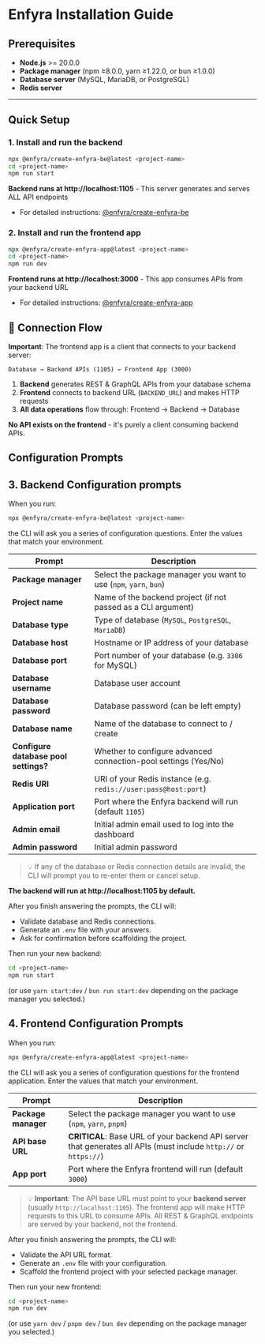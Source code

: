 # Enfyra Installation Guide

## Prerequisites

- **Node.js** >= 20.0.0
- **Package manager** (npm ≥8.0.0, yarn ≥1.22.0, or bun ≥1.0.0)
- **Database server** (MySQL, MariaDB, or PostgreSQL)
- **Redis server**

---

## Quick Setup

### 1. Install and run the backend

```bash
npx @enfyra/create-enfyra-be@latest <project-name>
cd <project-name>
npm run start
```
**Backend runs at http://localhost:1105** - This server generates and serves ALL API endpoints

- For detailed instructions: [@enfyra/create-enfyra-be](https://www.npmjs.com/package/@enfyra/create-enfyra-be)

### 2. Install and run the frontend app
```bash
npx @enfyra/create-enfyra-app@latest <project-name>
cd <project-name>
npm run dev
```
**Frontend runs at http://localhost:3000** - This app consumes APIs from your backend URL

- For detailed instructions: [@enfyra/create-enfyra-app](https://www.npmjs.com/package/@enfyra/create-enfyra-app)

## 🔄 Connection Flow

**Important**: The frontend app is a client that connects to your backend server:

```
Database → Backend APIs (1105) ← Frontend App (3000)
```

1. **Backend** generates REST & GraphQL APIs from your database schema
2. **Frontend** connects to backend URL (`BACKEND_URL`) and makes HTTP requests
3. **All data operations** flow through: Frontend → Backend → Database

**No API exists on the frontend** - it's purely a client consuming backend APIs.

## Configuration Prompts

## 3. Backend Configuration prompts

When you run:

```bash
npx @enfyra/create-enfyra-be@latest <project-name>
```

the CLI will ask you a series of configuration questions. Enter the values that match your environment.

| Prompt                                | Description                                                         |
| ------------------------------------- | ------------------------------------------------------------------- |
| **Package manager**                   | Select the package manager you want to use (`npm`, `yarn`, `bun`)   |
| **Project name**                      | Name of the backend project (if not passed as a CLI argument)       |
| **Database type**                     | Type of database (`MySQL`, `PostgreSQL`, `MariaDB`)                 |
| **Database host**                     | Hostname or IP address of your database                             |
| **Database port**                     | Port number of your database (e.g. `3306` for MySQL)                |
| **Database username**                 | Database user account                                               |
| **Database password**                 | Database password (can be left empty)                               |
| **Database name**                     | Name of the database to connect to / create                         |
| **Configure database pool settings?** | Whether to configure advanced connection-pool settings (Yes/No)     |
| **Redis URI**                         | URI of your Redis instance (e.g. `redis://user:pass@host:port`)     |
| **Application port**                  | Port where the Enfyra backend will run (default `1105`)             |
| **Admin email**                       | Initial admin email used to log into the dashboard                  |
| **Admin password**                    | Initial admin password                                              |

> 💡 If any of the database or Redis connection details are invalid, the CLI will prompt you to re-enter them or cancel setup.

**The backend will run at http://localhost:1105 by default.**

After you finish answering the prompts, the CLI will:

* Validate database and Redis connections.
* Generate an `.env` file with your answers.
* Ask for confirmation before scaffolding the project.

Then run your new backend:

```bash
cd <project-name>
npm run start
```
(or use `yarn start:dev` / `bun run start:dev` depending on the package manager you selected.)

## 4. Frontend Configuration Prompts

When you run:

```bash
npx @enfyra/create-enfyra-app@latest <project-name>
```

the CLI will ask you a series of configuration questions for the frontend application. Enter the values that match your environment.

| Prompt                                | Description                                                         |
| ------------------------------------- | ------------------------------------------------------------------- |
| **Package manager**                   | Select the package manager you want to use (`npm`, `yarn`, `pnpm`) |
| **API base URL**                      | **CRITICAL**: Base URL of your backend API server that generates all APIs (must include `http://` or `https://`) |
| **App port**                          | Port where the Enfyra frontend will run (default `3000`)           |

> 💡 **Important**: The API base URL must point to your **backend server** (usually `http://localhost:1105`). The frontend app will make HTTP requests to this URL to consume APIs. All REST & GraphQL endpoints are served by your backend, not the frontend.

After you finish answering the prompts, the CLI will:

* Validate the API URL format.
* Generate an `.env` file with your configuration.
* Scaffold the frontend project with your selected package manager.

Then run your new frontend:

```bash
cd <project-name>
npm run dev
```

(or use `yarn dev` / `pnpm dev` / `bun dev` depending on the package manager you selected.)
